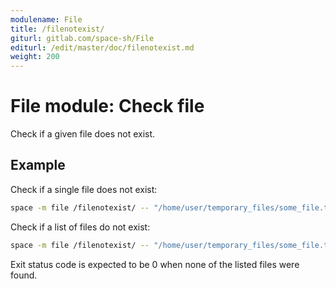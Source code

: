 ```yaml
---
modulename: File
title: /filenotexist/
giturl: gitlab.com/space-sh/File
editurl: /edit/master/doc/filenotexist.md
weight: 200
---
```

# File module: Check file

Check if a given file does not exist.  

## Example

Check if a single file does not exist:
```sh
space -m file /filenotexist/ -- "/home/user/temporary_files/some_file.txt"
```

Check if a list of files do not exist:
```sh
space -m file /filenotexist/ -- "/home/user/temporary_files/some_file.txt" "/tmp/output.txt"
```

Exit status code is expected to be 0 when none of the listed files were found.
